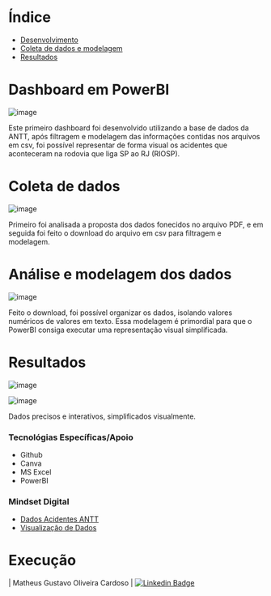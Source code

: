 # Índice

* [Desenvolvimento](#dashboard-em-powerbi)
* [Coleta de dados e modelagem](#analise-e-modelagem-de-dados)
* [Resultados](#resultados)

# Dashboard em PowerBI

![image](https://github.com/theuscards/InfoLog/assets/126296067/a7496ddc-bcf3-4027-adff-c4a01ca514ae)

Este primeiro dashboard foi desenvolvido utilizando a base de dados da ANTT, após filtragem e modelagem das informações contidas nos arquivos em csv, foi possível representar de forma visual os acidentes que aconteceram na rodovia que liga SP ao RJ (RIOSP).

# Coleta de dados
![image](https://github.com/theuscards/InfoLog/assets/126296067/a14d46e0-88b7-49ca-9a47-30c6f44780a3)

Primeiro foi analisada a proposta dos dados fonecidos no arquivo PDF, e em seguida foi feito o download do arquivo em csv para filtragem e modelagem.

# Análise e modelagem dos dados 
![image](https://github.com/theuscards/InfoLog/assets/126296067/fa48a769-dea4-4999-aaf4-a366762c7f11)

Feito o download, foi possível organizar os dados, isolando valores numéricos de valores em texto. Essa modelagem é primordial para que o PowerBI consiga executar uma representação visual simplificada.

# Resultados
![image](https://github.com/theuscards/InfoLog/assets/126296067/69a16405-aaed-493e-9703-018ada1f82fe)

![image](https://github.com/theuscards/InfoLog/assets/126296067/90941680-8899-4e08-8b12-d545d90b21f8)

Dados precisos e interativos, simplificados visualmente.

 ### Tecnológias Específicas/Apoio
- Github
- Canva
- MS Excel
- PowerBI
  
 ### Mindset Digital
- [Dados Acidentes ANTT](https://dados.antt.gov.br/dataset)
- [Visualização de Dados](https://www.youtube.com/watch?v=vk8hFhPEbqs)
  
</details>

# Execução
| Matheus Gustavo Oliveira Cardoso |         [![Linkedin Badge](https://img.shields.io/badge/Linkedin-blue?style=flat-square&logo=Linkedin&logoColor=white)](https://www.linkedin.com/in/theuscards) 


